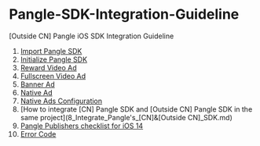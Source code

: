 # Pangle-SDK-Integration-Guideline
 [Outside CN] Pangle iOS SDK Integration Guideline


1. [Import Pangle SDK](1_Import_Pangle_SDK.md)
2. [Initialize Pangle SDK](2_Initialize_Pangle_SDK.md)
3. [Reward Video Ad](3_Rewarded_Video_Ads.md)
4. [Fullscreen Video Ad](4_Fullscreen_Video_Ads.md)
5. [Banner Ad](5_Banner_Ads.md)
6. [Native Ad](6_Native_Ads.md)
7. [Native Ads Configuration](7_Native_Ads_Configuration.md)
8. [How to integrate [CN] Pangle SDK and [Outside CN] Pangle SDK in the same project](8_Integrate_Pangle's_[CN]&[Outside CN]_SDK.md)
9. [Pangle Publishers checklist for iOS 14](9_Pangle_Publishers_Checklist_for_iOS14.md)
10. [Error Code](10_Error_Code.md)
